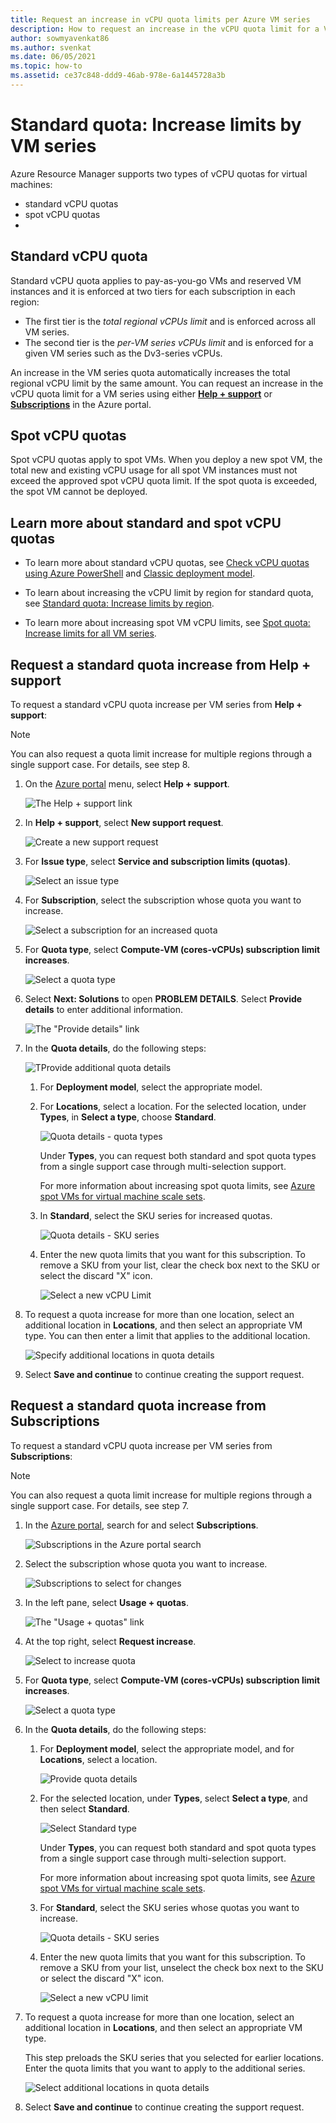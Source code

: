 ```yaml
---
title: Request an increase in vCPU quota limits per Azure VM series
description: How to request an increase in the vCPU quota limit for a VM series in the Azure portal, which increases the total regional vCPU limit by the same amount.
author: sowmyavenkat86
ms.author: svenkat
ms.date: 06/05/2021
ms.topic: how-to
ms.assetid: ce37c848-ddd9-46ab-978e-6a1445728a3b
---
```


# Standard quota: Increase limits by VM series

Azure Resource Manager supports two types of vCPU quotas for virtual machines:

* standard vCPU quotas
* spot vCPU quotas
* 
## Standard vCPU quota

Standard vCPU quota applies to pay-as-you-go VMs and reserved VM instances and it is enforced at two tiers for each subscription in each region:

* The first tier is the *total regional vCPUs limit* and is enforced across all VM series.
* The second tier is the *per-VM series vCPUs limit* and is enforced for a given VM series such as the Dv3-series vCPUs.

An increase in the VM series quota automatically increases the total regional vCPU limit by the same amount. You can request an increase in the vCPU quota limit for a VM series using either [**Help + support**](#hs) or [**Subscriptions**](#subs) in the Azure portal.

## Spot vCPU quotas

Spot vCPU quotas apply to spot VMs. When you deploy a new spot VM, the total new and existing vCPU usage for all spot VM instances must not exceed the approved spot vCPU quota limit. If the spot quota is exceeded, the spot VM cannot be deployed.

## Learn more about standard and spot vCPU quotas

* To learn more about standard vCPU quotas, see [Check vCPU quotas using Azure PowerShell](../../virtual-machines/windows/quotas.md) and [Classic deployment model](./classic-deployment-model-quota-increase-requests.md).

* To learn about increasing the vCPU limit by region for standard quota, see [Standard quota: Increase limits by region](regional-quota-requests.md).

* To learn more about increasing spot VM vCPU limits, see [Spot quota: Increase limits for all VM series](low-priority-quota.md).

## Request a standard quota increase from Help + support<a name="hs"></a>

To request a standard vCPU quota increase per VM series from **Help + support**:

> [!NOTE]
> You can also request a quota limit increase for multiple regions through a single support case. For details, see step 8.

1. On  the [Azure portal](https://portal.azure.com) menu, select **Help + support**.

   ![The Help + support link](./media/resource-manager-core-quotas-request/help-plus-support.png)

1. In **Help + support**, select **New support request**.

    ![Create a new support request](./media/resource-manager-core-quotas-request/new-support-request.png)

1. For **Issue type**, select **Service and subscription limits (quotas)**.

   ![Select an issue type](./media/resource-manager-core-quotas-request/select-quota-issue-type.png)

1. For **Subscription**, select the subscription whose quota you want to increase.

   ![Select a subscription for an increased quota](./media/resource-manager-core-quotas-request/select-subscription-support-request.png)

1. For **Quota type**, select **Compute-VM (cores-vCPUs) subscription limit increases**.

   ![Select a quota type](./media/resource-manager-core-quotas-request/select-quota-type.png)

1. Select **Next: Solutions** to open **PROBLEM DETAILS**. Select **Provide details** to enter additional information.

   ![The "Provide details" link](./media/resource-manager-core-quotas-request/provide-details-link.png)

1. In the **Quota details**, do the following steps:

   ![TProvide additional quota details](./media/resource-manager-core-quotas-request/quota-details-deployment-rm-locations.png)

   1. For **Deployment model**, select the appropriate model.

   1. For **Locations**, select a location. For the selected location, under **Types**, in **Select a type**, choose **Standard**.

      ![Quota details - quota types](./media/resource-manager-core-quotas-request/quota-details-select-standard-type.png)

      Under **Types**, you can request both standard and spot quota types from a single support case through multi-selection support.

      For more information about increasing spot quota limits, see [Azure spot VMs for virtual machine scale sets](../../virtual-machine-scale-sets/use-spot.md).

   1. In **Standard**, select the SKU series for increased quotas.

      ![Quota details - SKU series](./media/resource-manager-core-quotas-request/quota-details-standard-select-series.png)

   1. Enter the new quota limits that you want for this subscription. To remove a SKU from your list, clear the check box next to the SKU or select the discard "X" icon.

      ![Select a new vCPU Limit](./media/resource-manager-core-quotas-request/quota-details-standard-set-vcpu-limit.png)

1. To request a quota increase for more than one location, select an additional location in **Locations**, and then select an appropriate VM type. You can then enter a limit that applies to the additional location.

   ![Specify additional locations in quota details](./media/resource-manager-core-quotas-request/quota-details-multiple-locations.png)

1. Select **Save and continue** to continue creating the support request.

## Request a standard quota increase from Subscriptions<a name="subs"></a>

To request a standard vCPU quota increase per VM series from **Subscriptions**:

> [!NOTE]
> You can also request a quota limit increase for multiple regions through a single support case. For details, see step 7.

1. In the [Azure portal](https://portal.azure.com), search for and select **Subscriptions**.

   ![Subscriptions in the Azure portal search](./media/resource-manager-core-quotas-request/search-for-subscriptions.png)

1. Select the subscription whose quota you want to increase.

   ![Subscriptions to select for changes](./media/resource-manager-core-quotas-request/select-subscription-change-quota.png)

1. In the left pane, select **Usage + quotas**.

   ![The "Usage + quotas" link](./media/resource-manager-core-quotas-request/select-usage-plus-quotas.png)

1. At the top right, select **Request increase**.

   ![Select to increase quota](./media/resource-manager-core-quotas-request/request-increase-from-subscription.png)

1. For **Quota type**, select **Compute-VM (cores-vCPUs) subscription limit increases**.

   ![Select a quota type](./media/resource-manager-core-quotas-request/select-quota-type.png)

1. In the **Quota details**, do the following steps:

   1. For **Deployment model**, select the appropriate model, and for **Locations**, select a location.

      ![Provide quota details](./media/resource-manager-core-quotas-request/quota-details-deployment-rm-locations.png)

   1. For the selected location, under **Types**, select **Select a type**, and then select **Standard**.

      ![Select Standard type](./media/resource-manager-core-quotas-request/quota-details-select-standard-type.png)

      Under **Types**, you can request both standard and spot quota types from a single support case through multi-selection support.

      For more information about increasing spot quota limits, see [Azure spot VMs for virtual machine scale sets](../../virtual-machine-scale-sets/use-spot.md).

   1. For **Standard**, select the SKU series whose quotas you want to increase.

      ![Quota details - SKU series](./media/resource-manager-core-quotas-request/quota-details-standard-select-series.png)

   1. Enter the new quota limits that you want for this subscription. To remove a SKU from your list, unselect the check box next to the SKU or select the discard "X" icon.

      ![Select a new vCPU limit](./media/resource-manager-core-quotas-request/quota-details-standard-set-vcpu-limit.png)

1. To request a quota increase for more than one location, select an additional location in **Locations**, and then select an appropriate VM type.

   This step preloads the SKU series that you selected for earlier locations. Enter the quota limits that you want to apply to the additional series.

   ![Select additional locations in quota details](./media/resource-manager-core-quotas-request/quota-details-multiple-locations.png)

1. Select **Save and continue** to continue creating the support request.
